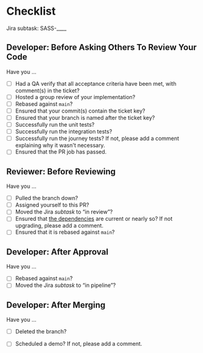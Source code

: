# Checklist

Jira subtask: SASS-____

## Developer: Before Asking Others To Review Your Code

Have you ...

- [ ]  Had a QA verify that all acceptance criteria have been met, with comment(s) in the ticket? 
- [ ]  Hosted a group review of your implementation?
- [ ]  Rebased against `main`? 
- [ ]  Ensured that your commit(s) contain the ticket key?
- [ ]  Ensured that your branch is named after the ticket key?
- [ ]  Successfully run the unit tests?
- [ ]  Successfully run the integration tests?
- [ ]  Successfully run the journey tests? If not, please add a comment explaining why it wasn't necessary.
- [ ]  Ensured that the PR job has passed.

## Reviewer: Before Reviewing

Have you ...

- [ ]  Pulled the branch down?
- [ ]  Assigned yourself to this PR?
- [ ]  Moved the Jira *subtask* to “in review”?
- [ ]  Ensured that [the dependencies](https://catalogue.tax.service.gov.uk/service/income-tax-pensions-frontend) are current or nearly so? If not upgrading, please add a comment.
- [ ]  Ensured that it is rebased against `main`?

## Developer: After Approval

Have you ...

- [ ]  Rebased against `main`?
- [ ]  Moved the Jira *subtask* to “in pipeline”?

## Developer: After Merging

Have you ...

- [ ]  Deleted the branch?
- [ ]  Scheduled a demo? If not, please add a comment.

 


